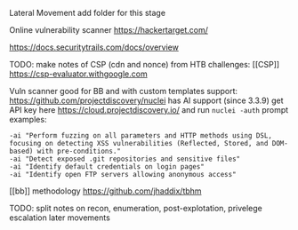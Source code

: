 Lateral Movement
add folder for this stage


Online vulnerability scanner
https://hackertarget.com/

https://docs.securitytrails.com/docs/overview


TODO:
make notes of CSP (cdn and nonce) from HTB challenges:
[[CSP]]
https://csp-evaluator.withgoogle.com

Vuln scanner good for BB and with custom templates support:
https://github.com/projectdiscovery/nuclei
has AI support (since 3.3.9)
get API key here https://cloud.projectdiscovery.io/
and run 
`nuclei -auth`
prompt examples:
```
-ai "Perform fuzzing on all parameters and HTTP methods using DSL, focusing on detecting XSS vulnerabilities (Reflected, Stored, and DOM-based) with pre-conditions."
-ai "Detect exposed .git repositories and sensitive files"
-ai "Identify default credentials on login pages"
-ai "Identify open FTP servers allowing anonymous access"
```


[[bb]] methodology
https://github.com/jhaddix/tbhm

TODO:
split notes on recon, enumeration, post-explotation, privelege escalation
later movements
